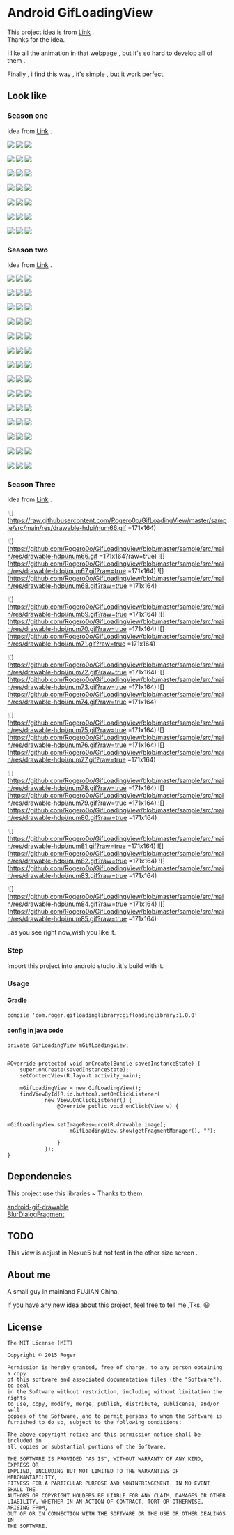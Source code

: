 # Android GifLoadingView

This project idea is from [Link](http://mp.weixin.qq.com/s?__biz=MjM5MDMxOTE5NA==&mid=402703079&idx=2&sn=2fcc6746a866dcc003c68ead9b68e595&scene=2&srcid=0302A7p723KK8E5gSzLKb2ZL&from=timeline&isappinstalled=0#wechat_redirect) .<br>
Thanks for the idea.<br>

I like all the animation in that webpage , but it's so hard to develop all of them .<br>

Finally , i find this way , it's simple , but it work perfect.

## Look like

### Season one

Idea from [Link](http://mp.weixin.qq.com/s?__biz=MjM5MDMxOTE5NA==&mid=402703079&idx=2&sn=2fcc6746a866dcc003c68ead9b68e595&scene=2&srcid=0302A7p723KK8E5gSzLKb2ZL&from=timeline&isappinstalled=0#wechat_redirect) .<br>

![](http://ww4.sinaimg.cn/mw690/a695acdegw1f3deysrt4gg204s04x17r.gif) ![](http://ww3.sinaimg.cn/small/a695acdegw1f3deytb648g204s04xwqe.gif) ![](http://ww3.sinaimg.cn/small/a695acdegw1f3deytpvo0g204s04x450.gif) <br>

![](http://ww3.sinaimg.cn/small/a695acdegw1f3deyu5713g204s04x41t.gif) ![](http://ww2.sinaimg.cn/small/a695acdegw1f3deyvbpwag204s04x10j.gif) ![](http://ww2.sinaimg.cn/small/a695acdegw1f3deyvlh57g204s04xq92.gif) <br>

![](http://ww4.sinaimg.cn/small/a695acdegw1f3deyvx9yjg204s04x43s.gif) ![](http://ww3.sinaimg.cn/small/a695acdegw1f3deywqb29g204s04xjsz.gif) ![](http://ww3.sinaimg.cn/small/a695acdegw1f3deyx4nbvg204s04xn44.gif) <br>

![](http://ww4.sinaimg.cn/small/a695acdegw1f3deyxq1s8g204s04xgrr.gif) ![](http://ww4.sinaimg.cn/small/a695acdegw1f3deyyj813g204s04xgsg.gif) ![](http://ww3.sinaimg.cn/small/a695acdegw1f3deyyipfsg204s04xju2.gif) <br>

![](http://ww2.sinaimg.cn/small/a695acdegw1f3deyz8qb3g204s04xmys.gif) ![](http://ww2.sinaimg.cn/small/a695acdegw1f3deyzpcg3g204s04x48v.gif) ![](http://ww3.sinaimg.cn/small/a695acdegw1f3dez0fsw9g204s04x7ac.gif) <br>

![](http://ww1.sinaimg.cn/small/a695acdegw1f3dez0v58lg204s04x42i.gif) ![](http://ww4.sinaimg.cn/small/a695acdegw1f3dez17cw8g204s04x79g.gif) ![](http://ww4.sinaimg.cn/small/a695acdegw1f3dez207qug204s04xnad.gif) <br>

![](http://ww2.sinaimg.cn/small/a695acdegw1f3dez2ua1vg204s04xdo4.gif) ![](http://ww3.sinaimg.cn/small/a695acdegw1f3dez39ag4g204s04x0y8.gif) ![](http://ww1.sinaimg.cn/small/a695acdegw1f3dez3skp2g204s04x41g.gif) <br>

### Season two

Idea from [Link](http://weibo.com/uidesign?from=myfollow_all&is_all=1) .<br>

![](http://ww4.sinaimg.cn/mw690/a695acdegw1f3qacfm7wcg204r04kq8a.gif) ![](http://ww1.sinaimg.cn/mw690/a695acdegw1f3qacg135gg204r04k0ut.gif) ![](http://ww1.sinaimg.cn/mw690/a695acdegw1f3qacgk5s5g204r04kdml.gif) <br>

![](http://ww2.sinaimg.cn/mw690/a695acdegw1f3qacgx2h9g204r04kgog.gif) ![](http://ww2.sinaimg.cn/mw690/a695acdegw1f3qachev6zg204r04kn10.gif) ![](http://ww2.sinaimg.cn/mw690/a695acdegw1f3qachtmkkg204r04k0uo.gif) <br>

![](http://ww4.sinaimg.cn/mw690/a695acdegw1f3qacikeaag204r04kaig.gif) ![](http://ww2.sinaimg.cn/mw690/a695acdegw1f3qacj3cbpg204r04k45j.gif) ![](http://ww2.sinaimg.cn/mw690/a695acdegw1f3qacjwog0g204r04k7fb.gif) <br>

![](http://ww1.sinaimg.cn/mw690/a695acdegw1f3qackcx8cg204r04k0yu.gif) ![](http://ww2.sinaimg.cn/mw690/a695acdegw1f3qacl0fucg204r04j437.gif) ![](http://ww3.sinaimg.cn/mw690/a695acdegw1f3qacloga5g204r04kajx.gif) <br>

![](http://ww2.sinaimg.cn/mw690/a695acdegw1f3qacmmdmwg204r04jgw6.gif) ![](http://ww1.sinaimg.cn/mw690/a695acdegw1f3qacn57x2g204r04kwlg.gif) ![](http://ww1.sinaimg.cn/mw690/a695acdegw1f3qaco4r8jg204r04j0w6.gif) <br>

![](http://ww1.sinaimg.cn/mw690/a695acdegw1f3qacot371g204r04kqb1.gif) ![](http://ww2.sinaimg.cn/mw690/a695acdegw1f3qacpgwzdg204r04k7d1.gif) ![](http://ww2.sinaimg.cn/mw690/a695acdegw1f3qacq07ulg204r04kdlb.gif) <br>

![](http://ww3.sinaimg.cn/mw690/a695acdegw1f3qacr0l1ig204r04kh8p.gif) ![](http://ww4.sinaimg.cn/mw690/a695acdegw1f3qacrr3g8g204r04jqej.gif) ![](http://ww4.sinaimg.cn/mw690/a695acdegw1f3qacshw68g204r04kaed.gif) <br>

![](http://ww3.sinaimg.cn/mw690/a695acdegw1f3qact37ntg204r04kadk.gif) ![](http://ww1.sinaimg.cn/mw690/a695acdegw1f3qactokt2g204r04ktdg.gif) ![](http://ww1.sinaimg.cn/mw690/a695acdegw1f3qacuc8psg204r04k0ww.gif) <br>

![](http://ww2.sinaimg.cn/mw690/a695acdegw1f3qacv0akgg204r04jjx0.gif) ![](http://ww4.sinaimg.cn/mw690/a695acdegw1f3qacvkmusg204r04kn1e.gif) ![](http://ww3.sinaimg.cn/mw690/a695acdegw1f3qacwcj0ag204r04kafo.gif) <br>

![](http://ww3.sinaimg.cn/mw690/a695acdegw1f3qacwx8zyg204r04k7ax.gif) ![](http://ww3.sinaimg.cn/mw690/a695acdegw1f3qacxxhj2g204r04kk0k.gif) ![](http://ww1.sinaimg.cn/mw690/a695acdegw1f3qacylovbg204r04kk1w.gif) <br>

![](http://ww3.sinaimg.cn/mw690/a695acdegw1f3qaczjtrcg204r04kqeg.gif) ![](http://ww4.sinaimg.cn/mw690/a695acdegw1f3qad0jic7g204r04kam0.gif) ![](http://ww1.sinaimg.cn/mw690/a695acdegw1f3qad15mq7g204r04ktlf.gif) <br>

![](http://ww3.sinaimg.cn/mw690/a695acdegw1f3qad1xt11g204r04k4cj.gif) ![](http://ww1.sinaimg.cn/mw690/a695acdegw1f3qad2kvsbg204r04kjxd.gif) ![](http://ww4.sinaimg.cn/mw690/a695acdegw1f3qad3f6hwg204r04ktn8.gif) <br>

![](http://ww4.sinaimg.cn/mw690/a695acdegw1f3qad40ldgg204r04kjvt.gif) ![](http://ww1.sinaimg.cn/mw690/a695acdegw1f3qad4nqpkg204r04kn2j.gif) ![](http://ww3.sinaimg.cn/mw690/a695acdegw1f3qad5br7eg204r04k45a.gif) <br>

![](http://ww2.sinaimg.cn/mw690/a695acdegw1f3qad6119eg204r04ktf4.gif) ![](http://ww4.sinaimg.cn/mw690/a695acdegw1f3qad6m822g204r04k0xs.gif) ![](http://ww2.sinaimg.cn/mw690/a695acdegw1f3qad78qzig204r04kgt9.gif) <br>

### Season Three

Idea from [Link](http://weibo.com/uidesign?from=myfollow_all&is_all=1) .<br>

![](https://raw.githubusercontent.com/Rogero0o/GifLoadingView/master/sample/src/main/res/drawable-hdpi/num66.gif =171x164)

![](https://github.com/Rogero0o/GifLoadingView/blob/master/sample/src/main/res/drawable-hdpi/num66.gif =171x164?raw=true) ![](https://github.com/Rogero0o/GifLoadingView/blob/master/sample/src/main/res/drawable-hdpi/num67.gif?raw=true =171x164) ![](https://github.com/Rogero0o/GifLoadingView/blob/master/sample/src/main/res/drawable-hdpi/num68.gif?raw=true =171x164)  <br>

![](https://github.com/Rogero0o/GifLoadingView/blob/master/sample/src/main/res/drawable-hdpi/num69.gif?raw=true =171x164) ![](https://github.com/Rogero0o/GifLoadingView/blob/master/sample/src/main/res/drawable-hdpi/num70.gif?raw=true =171x164) ![](https://github.com/Rogero0o/GifLoadingView/blob/master/sample/src/main/res/drawable-hdpi/num71.gif?raw=true =171x164)  <br>

![](https://github.com/Rogero0o/GifLoadingView/blob/master/sample/src/main/res/drawable-hdpi/num72.gif?raw=true =171x164) ![](https://github.com/Rogero0o/GifLoadingView/blob/master/sample/src/main/res/drawable-hdpi/num73.gif?raw=true =171x164) ![](https://github.com/Rogero0o/GifLoadingView/blob/master/sample/src/main/res/drawable-hdpi/num74.gif?raw=true =171x164)  <br>

![](https://github.com/Rogero0o/GifLoadingView/blob/master/sample/src/main/res/drawable-hdpi/num75.gif?raw=true =171x164) ![](https://github.com/Rogero0o/GifLoadingView/blob/master/sample/src/main/res/drawable-hdpi/num76.gif?raw=true =171x164) ![](https://github.com/Rogero0o/GifLoadingView/blob/master/sample/src/main/res/drawable-hdpi/num77.gif?raw=true =171x164)  <br>

![](https://github.com/Rogero0o/GifLoadingView/blob/master/sample/src/main/res/drawable-hdpi/num78.gif?raw=true =171x164) ![](https://github.com/Rogero0o/GifLoadingView/blob/master/sample/src/main/res/drawable-hdpi/num79.gif?raw=true =171x164) ![](https://github.com/Rogero0o/GifLoadingView/blob/master/sample/src/main/res/drawable-hdpi/num80.gif?raw=true =171x164)  <br>

![](https://github.com/Rogero0o/GifLoadingView/blob/master/sample/src/main/res/drawable-hdpi/num81.gif?raw=true =171x164) ![](https://github.com/Rogero0o/GifLoadingView/blob/master/sample/src/main/res/drawable-hdpi/num82.gif?raw=true =171x164) ![](https://github.com/Rogero0o/GifLoadingView/blob/master/sample/src/main/res/drawable-hdpi/num83.gif?raw=true =171x164)  <br>

![](https://github.com/Rogero0o/GifLoadingView/blob/master/sample/src/main/res/drawable-hdpi/num84.gif?raw=true =171x164) ![](https://github.com/Rogero0o/GifLoadingView/blob/master/sample/src/main/res/drawable-hdpi/num85.gif?raw=true =171x164) <br>


..as you see right now,wish you like it.

### Step

Import this project into android studio..it's build with it.

###  Usage

#### Gradle


```
compile 'com.roger.gifloadinglibrary:gifloadinglibrary:1.0.0'
```

####  config in java code

    private GifLoadingView mGifLoadingView;


    @Override protected void onCreate(Bundle savedInstanceState) {
        super.onCreate(savedInstanceState);
        setContentView(R.layout.activity_main);
        
        mGifLoadingView = new GifLoadingView();
        findViewById(R.id.button).setOnClickListener(
                new View.OnClickListener() {
                    @Override public void onClick(View v) {

                        mGifLoadingView.setImageResource(R.drawable.image);
          				mGifLoadingView.show(getFragmentManager(), "");

                    }
                });
    }

## Dependencies

This project use this libraries ~ Thanks to them.

  [android-gif-drawable](https://github.com/koral--/android-gif-drawable)  <br>
  [BlurDialogFragment](https://github.com/tvbarthel/BlurDialogFragment)

## TODO

This view is adjust in Nexue5 but not test in the other size screen .

## About me

A small guy  in mainland FUJIAN China.

If you have any new idea about this project, feel free to tell me ,Tks. :smiley:


## License

	The MIT License (MIT)

	Copyright © 2015 Roger

	Permission is hereby granted, free of charge, to any person obtaining a copy
	of this software and associated documentation files (the "Software"), to deal
	in the Software without restriction, including without limitation the rights
	to use, copy, modify, merge, publish, distribute, sublicense, and/or sell
	copies of the Software, and to permit persons to whom the Software is
	furnished to do so, subject to the following conditions:

	The above copyright notice and this permission notice shall be included in
	all copies or substantial portions of the Software.

	THE SOFTWARE IS PROVIDED "AS IS", WITHOUT WARRANTY OF ANY KIND, EXPRESS OR
	IMPLIED, INCLUDING BUT NOT LIMITED TO THE WARRANTIES OF MERCHANTABILITY,
	FITNESS FOR A PARTICULAR PURPOSE AND NONINFRINGEMENT. IN NO EVENT SHALL THE
	AUTHORS OR COPYRIGHT HOLDERS BE LIABLE FOR ANY CLAIM, DAMAGES OR OTHER
	LIABILITY, WHETHER IN AN ACTION OF CONTRACT, TORT OR OTHERWISE, ARISING FROM,
	OUT OF OR IN CONNECTION WITH THE SOFTWARE OR THE USE OR OTHER DEALINGS IN
	THE SOFTWARE.

